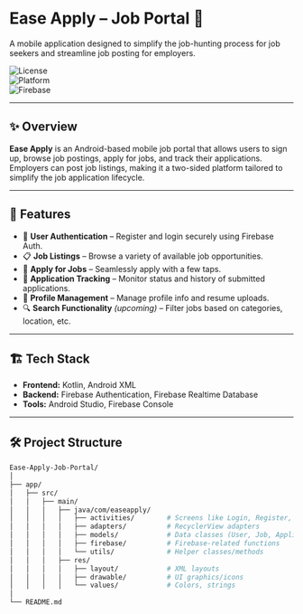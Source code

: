 # Ease Apply – Job Portal 📱

A mobile application designed to simplify the job-hunting process for job seekers and streamline job posting for employers.

![License](https://img.shields.io/badge/license-MIT-green.svg)  
![Platform](https://img.shields.io/badge/platform-Android-blue.svg)  
![Firebase](https://img.shields.io/badge/backend-Firebase-orange.svg)

---

## ✨ Overview

**Ease Apply** is an Android-based mobile job portal that allows users to sign up, browse job postings, apply for jobs, and track their applications. Employers can post job listings, making it a two-sided platform tailored to simplify the job application lifecycle.

---

## 🚀 Features

- 🔐 **User Authentication** – Register and login securely using Firebase Auth.
- 📋 **Job Listings** – Browse a variety of available job opportunities.
- 📎 **Apply for Jobs** – Seamlessly apply with a few taps.
- 🧾 **Application Tracking** – Monitor status and history of submitted applications.
- 👤 **Profile Management** – Manage profile info and resume uploads.
- 🔍 **Search Functionality** *(upcoming)* – Filter jobs based on categories, location, etc.

---

## 🏗️ Tech Stack

- **Frontend:** Kotlin, Android XML
- **Backend:** Firebase Authentication, Firebase Realtime Database
- **Tools:** Android Studio, Firebase Console

---

## 🛠️ Project Structure

```bash
Ease-Apply-Job-Portal/
│
├── app/
│   ├── src/
│   │   ├── main/
│   │   │   ├── java/com/easeapply/
│   │   │   │   ├── activities/        # Screens like Login, Register, Dashboard, JobDetail
│   │   │   │   ├── adapters/          # RecyclerView adapters
│   │   │   │   ├── models/            # Data classes (User, Job, Application)
│   │   │   │   ├── firebase/          # Firebase-related functions
│   │   │   │   └── utils/             # Helper classes/methods
│   │   │   ├── res/
│   │   │   │   ├── layout/            # XML layouts
│   │   │   │   ├── drawable/          # UI graphics/icons
│   │   │   │   └── values/            # Colors, strings
│
└── README.md

